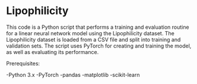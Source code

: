 # Lipophilicity

This code is a Python script that performs a training and evaluation routine for a linear neural network model using the Lipophilicity dataset. The Lipophilicity dataset is loaded from a CSV file and split into training and validation sets. The script uses PyTorch for creating and training the model, as well as evaluating its performance.

Prerequisites:

-Python 3.x
-PyTorch
-pandas
-matplotlib
-scikit-learn

